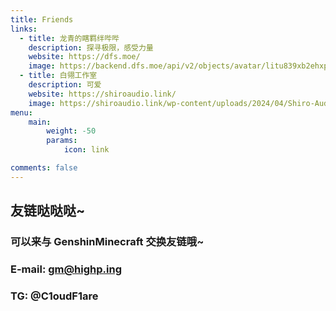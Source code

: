 ```yaml
---
title: Friends
links:
  - title: 龙青的瞎羁绊哔哔
    description: 探寻极限，感受力量
    website: https://dfs.moe/
    image: https://backend.dfs.moe/api/v2/objects/avatar/litu839xb2ehxplt2f.jpg
  - title: 白翎工作室
    description: 可爱
    website: https://shiroaudio.link/
    image: https://shiroaudio.link/wp-content/uploads/2024/04/Shiro-Audio-Banner.png.webp
menu:
    main: 
        weight: -50
        params:
            icon: link

comments: false
---
```


## 友链哒哒哒~
### 可以来与 GenshinMinecraft 交换友链哦~
### E-mail: gm@highp.ing
### TG: @C1oudF1are
